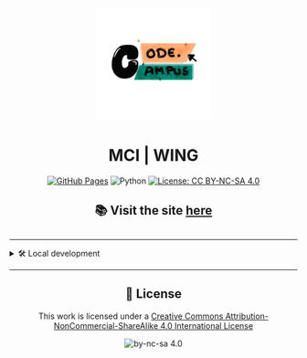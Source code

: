 <div align="center">
   <img src="docs/assets/logo.png" alt="WING Logo" style="width: 200px; height: auto;">
   <h1>MCI | WING</h1>

   [![GitHub Pages](https://img.shields.io/badge/github%20pages-121013?style=for-the-badge&logo=github&logoColor=white)](https://mciwing.github.io/)
   ![Python](https://img.shields.io/badge/Python-3.12-blue)
   [![License: CC BY-NC-SA 4.0](https://img.shields.io/badge/License-CC%20BY--NC--SA%204.0-lightgrey.svg)](https://creativecommons.org/licenses/by-nc-sa/4.0/)

   <h2>📚 Visit the site <a href="https://mciwing.github.io/">here</a><h2>
</div>

---

<details>
<summary>🛠️ Local development</summary>

The site is built with 
[Material for MkDocs](https://squidfunk.github.io/mkdocs-material/).

To serve the site locally, you need a couple of prerequisites 
(`python >= 3.11 < 3.13`,`pipx` and `poetry`)

> **Note**: This project currently supports Python 3.11 and 3.12 only. While older
versions may work, they haven't been tested. We plan to add Python 3.13 support
once `mkdocs` extends compatibility to that version.

---

## 1️⃣ Prerequisites

### `pipx`

[`pipx`](https://pipx.pypa.io/stable/) lets you install and run Python 
applications in isolated environments.
We'll use it to install a package manager (`poetry`) later on.

1. To set it up:

    ```bash
    python -m pip install --user pipx
    ```

2. After installation, you'll see a warning that `pipx` is not in your system
   PATH. Copy the path shown in the warning message (this path varies by user).

3. Navigate to the copied path.

    ```bash
    cd your_path_from_warning
    ```

4. Set `pipx` to your PATH environment variable.

    ```bash
    .\pipx.exe ensurepath
    ```

### `poetry`

The project uses the package manager 
[`poetry`](https://python-poetry.org/docs/). In a new terminal window,
install `poetry` with:

```bash
pipx install poetry
```

---

## 2️⃣ Project setup

To install all project dependencies, clone this repository and within the
project directory, run:

```bash
poetry install
```

## 3️⃣ Serve the site locally (on Windows)

Lastly, build and serve the site locally with:

```bash
.\serve-local.bat
```

> The script disables the `git-committers` plugin for faster local builds.
> Visit `localhost:8000` in your browser to view the site. 🎉

---

## ✍️ Contributing content

If you properly set up the project, you can now start writing content.
While the site is served locally, any changes you make to the content will 
automatically trigger a reload of the site in your browser.

The sites content is housed in the `\docs` directory and is written in Markdown.
For formatting reference, check out the 
[Material for MkDocs documentation](https://squidfunk.github.io/mkdocs-material/reference/).

</details>

---

<div align="center">
    <h2>📄 License</h2>

   This work is licensed under a 
   <a href="http://creativecommons.org/licenses/by-nc-sa/4.0/">Creative Commons Attribution-NonCommercial-ShareAlike 4.0 International License</a>
   
   <img src="https://i.creativecommons.org/l/by-nc-sa/4.0/88x31.png" alt="by-nc-sa 4.0">
</div>


